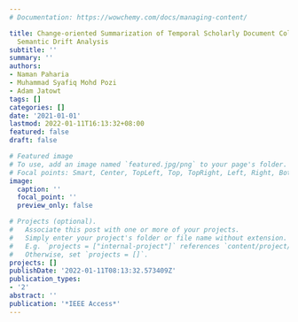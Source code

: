 ```yaml
---
# Documentation: https://wowchemy.com/docs/managing-content/

title: Change-oriented Summarization of Temporal Scholarly Document Collections by
  Semantic Drift Analysis
subtitle: ''
summary: ''
authors:
- Naman Paharia
- Muhammad Syafiq Mohd Pozi
- Adam Jatowt
tags: []
categories: []
date: '2021-01-01'
lastmod: 2022-01-11T16:13:32+08:00
featured: false
draft: false

# Featured image
# To use, add an image named `featured.jpg/png` to your page's folder.
# Focal points: Smart, Center, TopLeft, Top, TopRight, Left, Right, BottomLeft, Bottom, BottomRight.
image:
  caption: ''
  focal_point: ''
  preview_only: false

# Projects (optional).
#   Associate this post with one or more of your projects.
#   Simply enter your project's folder or file name without extension.
#   E.g. `projects = ["internal-project"]` references `content/project/deep-learning/index.md`.
#   Otherwise, set `projects = []`.
projects: []
publishDate: '2022-01-11T08:13:32.573409Z'
publication_types:
- '2'
abstract: ''
publication: '*IEEE Access*'
---
```

